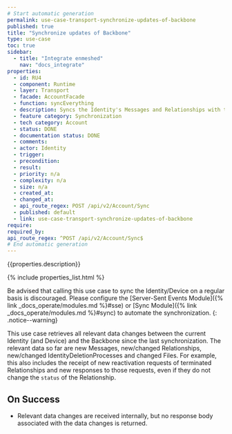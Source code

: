 ```yaml
---
# Start automatic generation
permalink: use-case-transport-synchronize-updates-of-backbone
published: true
title: "Synchronize updates of Backbone"
type: use-case
toc: true
sidebar:
  - title: "Integrate enmeshed"
    nav: "docs_integrate"
properties:
  - id: RU4
  - component: Runtime
  - layer: Transport
  - facade: AccountFacade
  - function: syncEverything
  - description: Syncs the Identity's Messages and Relationships with the Backbone. Checks for new Relationships as well as incoming changes of existing ones. Checks for new or updated Messages. Returns all affected Relationships and Messages.
  - feature category: Synchronization
  - tech category: Account
  - status: DONE
  - documentation status: DONE
  - comments:
  - actor: Identity
  - trigger:
  - precondition:
  - result:
  - priority: n/a
  - complexity: n/a
  - size: n/a
  - created_at:
  - changed_at:
  - api_route_regex: POST /api/v2/Account/Sync
  - published: default
  - link: use-case-transport-synchronize-updates-of-backbone
require:
required_by:
api_route_regex: ^POST /api/v2/Account/Sync$
# End automatic generation
---
```


{{properties.description}}

{% include properties_list.html %}

Be advised that calling this use case to sync the Identity/Device on a regular basis is discouraged.
Please configure the [Server-Sent Events Module]({% link _docs_operate/modules.md %}#sse) or [Sync Module]({% link _docs_operate/modules.md %}#sync) to automate the synchronization.
{: .notice--warning}

This use case retrieves all relevant data changes between the current Identity (and Device) and the Backbone since the last synchronization. The relevant data so far are new Messages, new/changed Relationships, new/changed IdentityDeletionProcesses and changed Files.
For example, this also includes the receipt of new reactivation requests of terminated Relationships and new responses to those requests, even if they do not change the `status` of the Relationship.

## On Success

- Relevant data changes are received internally, but no response body associated with the data changes is returned.
